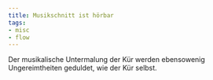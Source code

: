 ```yaml
---
title: Musikschnitt ist hörbar
tags:
- misc
- flow
---
```


Der musikalische Untermalung der Kür werden ebensowenig Ungereimtheiten geduldet, wie der Kür selbst.
